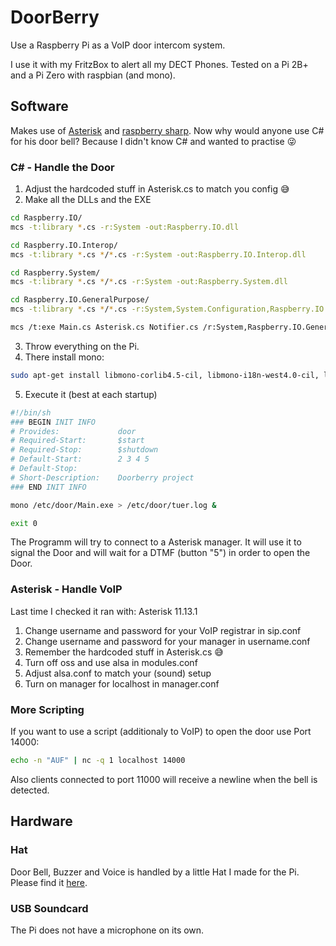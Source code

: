 # DoorBerry
Use a Raspberry Pi as a VoIP door intercom system.

I use it with my FritzBox to alert all my DECT Phones.
Tested on a Pi 2B+ and a Pi Zero with raspbian (and mono).

## Software
Makes use of [Asterisk](https://www.asterisk.org/) and [raspberry sharp](https://github.com/raspberry-sharp/).
Now why would anyone use C# for his door bell? Because I didn't know C# and wanted to practise :stuck_out_tongue_winking_eye:

### C# - Handle the Door

1. Adjust the hardcoded stuff in Asterisk.cs to match you config :sweat_smile:
2. Make all the DLLs and the EXE
```sh
cd Raspberry.IO/
mcs -t:library *.cs -r:System -out:Raspberry.IO.dll

cd Raspberry.IO.Interop/
mcs -t:library *.cs */*.cs -r:System -out:Raspberry.IO.Interop.dll

cd Raspberry.System/
mcs -t:library *.cs */*.cs -r:System -out:Raspberry.System.dll

cd Raspberry.IO.GeneralPurpose/
mcs -t:library *.cs */*.cs -r:System,System.Configuration,Raspberry.IO.Interop,Raspberry.IO,Raspberry.System -lib:../Raspberry.IO.Interop/,../Raspberry.IO/,../Raspberry.System/ -out:Raspberry.IO.GeneralPurpose.dll

mcs /t:exe Main.cs Asterisk.cs Notifier.cs /r:System,Raspberry.IO.GeneralPurpose,Raspberry.IO.Interop,Raspberry.System,Raspberry.IO
```
3. Throw everything on the Pi.
4. There install mono:
```sh
sudo apt-get install libmono-corlib4.5-cil, libmono-i18n-west4.0-cil, libmono-i18n4.0-cil, libmono-security4.0-cil, libmono-system-configuration4.0-cil, libmono-system-security4.0-cil, libmono-system-xml4.0-cil, libmono-system4.0-cil, mono-4.0-gac, mono-gac, mono-runtime, mono-runtime-common, mono-runtime-sgen
```
5. Execute it (best at each startup)
```sh
#!/bin/sh
### BEGIN INIT INFO
# Provides:             door
# Required-Start:       $start
# Required-Stop:        $shutdown
# Default-Start:        2 3 4 5
# Default-Stop:
# Short-Description:    Doorberry project
### END INIT INFO

mono /etc/door/Main.exe > /etc/door/tuer.log &

exit 0
```

The Programm will try to connect to a Asterisk manager. It will use it to signal the Door and will wait for a DTMF (button "5") in order to open the Door.

### Asterisk - Handle VoIP

Last time I checked it ran with: Asterisk 11.13.1
1. Change username and password for your VoIP registrar in sip.conf
2. Change username and password for your manager in username.conf
3. Remember the hardcoded stuff in Asterisk.cs :sweat_smile:
4. Turn off oss and use alsa in modules.conf
5. Adjust alsa.conf to match your (sound) setup
6. Turn on manager for localhost in manager.conf

### More Scripting

If you want to use a script (additionaly to VoIP) to open the door use Port 14000:
```sh
echo -n "AUF" | nc -q 1 localhost 14000
```
Also clients connected to port 11000 will receive a newline when the bell is detected.

## Hardware

### Hat
Door Bell, Buzzer and Voice is handled by a little Hat I made for the Pi. Please find it [here](https://github.com/User65k/DoorBerryHat).

### USB Soundcard
The Pi does not have a microphone on its own.